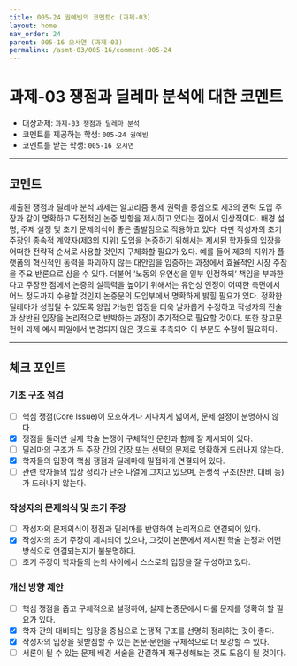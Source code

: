 ```yaml
---
title: 005-24 권예빈의 코멘트c (과제-03) 
layout: home
nav_order: 24
parent: 005-16 오서연 (과제-03)
permalink: /asmt-03/005-16/comment-005-24
---
```


# 과제-03 쟁점과 딜레마 분석에 대한 코멘트

- 대상과제: `과제-03 쟁점과 딜레마 분석`
- 코멘트를 제공하는 학생: `005-24 권예빈` 
- 코멘트를 받는 학생: `005-16 오서연` 

---

## 코멘트

제출된 쟁점과 딜레마 분석 과제는 알고리즘 통제 권력을 중심으로 제3의 권력 도입 주장과 같이 명확하고 도전적인 논증 방향을 제시하고 있다는 점에서 인상적이다. 배경 설명, 주제 설정 및 초기 문제의식이 좋은 출발점으로 작용하고 있다. 다만 작성자의 초기 주장인 종속적 계약자(제3의 지위) 도입을 논증하기 위해서는 제시된 학자들의 입장을 어떠한 전략적 순서로 사용할 것인지 구체화할 필요가 있다. 예를 들어 제3의 지위가 플랫폼의 혁신적인 동력을 파괴하지 않는 대안임을 입증하는 과정에서 효율적인 시장 주장을 주요 반론으로 삼을 수 있다. 더불어 ‘노동의 유연성을 일부 인정하되‘ 책임을 부과한다고 주장한 점에서 논증의 설득력을 높이기 위해서는 유연성 인정이 어떠한 측면에서 어느 정도까지 수용할 것인지 논증문의 도입부에서 명확하게 밝힐 필요가 있다. 정확한 딜레마가 성립될 수 있도록 양립 가능한 입장을 더욱 날카롭게 수정하고 작성자의 진술과 상반된 입장을 논리적으로 반박하는 과정이 추가적으로 필요할 것이다. 또한 참고문헌이 과제 예시 파일에서 변경되지 않은 것으로 추측되어 이 부분도 수정이 필요하다.

---

## 체크 포인트

### **기초 구조 점검**
- [ ] 핵심 쟁점(Core Issue)이 모호하거나 지나치게 넓어서, 문제 설정이 분명하지 않다.
- [x] 쟁점을 둘러싼 실제 학술 논쟁이 구체적인 문헌과 함께 잘 제시되어 있다.
- [ ] 딜레마의 구조가 두 주장 간의 긴장 또는 선택의 문제로 명확하게 드러나지 않는다.
- [x] 학자들의 입장이 핵심 쟁점과 딜레마에 밀접하게 연결되어 있다.
- [ ] 관련 학자들의 입장 정리가 단순 나열에 그치고 있으며, 논쟁적 구조(찬반, 대비 등)가 드러나지 않는다.

### **작성자의 문제의식 및 초기 주장**
- [ ] 작성자의 문제의식이 쟁점과 딜레마를 반영하여 논리적으로 연결되어 있다.
- [x] 작성자의 초기 주장이 제시되어 있으나, 그것이 본문에서 제시된 학술 논쟁과 어떤 방식으로 연결되는지가 불분명하다.
- [ ] 초기 주장이 학자들의 논의 사이에서 스스로의 입장을 잘 구성하고 있다.

### **개선 방향 제안**
- [ ] 핵심 쟁점을 좁고 구체적으로 설정하여, 실제 논증문에서 다룰 문제를 명확히 할 필요가 있다.
- [x] 학자 간의 대비되는 입장을 중심으로 논쟁적 구조를 선명히 정리하는 것이 좋다.
- [x] 작성자의 입장을 뒷받침할 수 있는 논문·문헌을 구체적으로 더 보강할 수 있다.
- [ ] 서론이 될 수 있는 문제 배경 서술을 간결하게 재구성해보는 것도 도움이 될 것이다.
